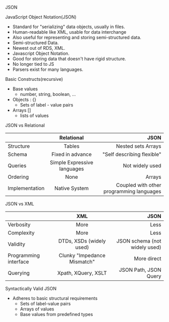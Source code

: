 JSON

JavaScript Object Notation(JSON)
  - Standard for "serializing" data objects, usually in files.
  - Human-readable like XML, usable for data interchange
  - Also useful for representing and storing semi-structured data.
  - Semi-structured Data.
  - Newest out of RDS, XML.
  - Javascript Object Notation.
  - Good for storing data that doesn't have rigid structure.
  - No longer tied to JS
  - Parsers exist for many languages.

Basic Constructs(recursive)
  - Base values
    - number, string, boolean, ...
  - Objects : {}
    - Sets of label - value pairs
  - Arrays []
    - lists of values

JSON vs Relational

|                  | Relational                   |                    JSON                  |
| :---             |           :---:              |                                     ---: |
| Structure        | Tables                       | Nested sets Arrays                       |
| Schema           | Fixed in advance             | "Self describing flexible"               |
| Queries          | Simple Expressive languages  | Not widely used                          |
| Ordering         | None                         | Arrays                                   |
| Implementation   | Native System                | Coupled with other programming languages |

JSON vs XML

|                       |            XML              |              JSON                |
| :---                  |           :---:             |                             ---: |
| Verbosity             | More                        | Less                             |
| Complexity            | More                        | Less                             |
| Validity              | DTDs, XSDs (widely used)    | JSON schema (not widely used)    |
| Programming interface | Clunky "Impedance Mismatch" | More direct                      |
| Querying              | Xpath, XQuery, XSLT         | JSON Path, JSON Query            |

Syntactically Valid JSON
  - Adheres to basic structural requirements
    - Sets of label-value pairs
    - Arrays of values
    - Base values from predefined types
